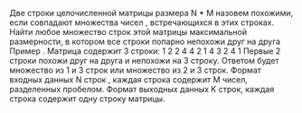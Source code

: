 Две строки целочисленной матрицы размера N * M назовем похожими, если
совпадают множества чисел , встречающихся в этих строках. Найти любое
множество строк этой матрицы максимальной размерности, в котором все строки
попарно непохожи друг на друга
Пример​ . Матрица содержит 3 строки:
1 2 2 4
4 2 1 4
3 2 4 1
Первые 2 строки похожи друг на друга и непохожи на 3 строку. Ответом будет
множество из 1 и 3 строк или множество из 2 и 3 строк.
Формат входных данных
N строк , каждая строка содержит M чисел, разделенных пробелом.
Формат выходных данных
K строк, каждая строка содержит одну строку матрицы.
